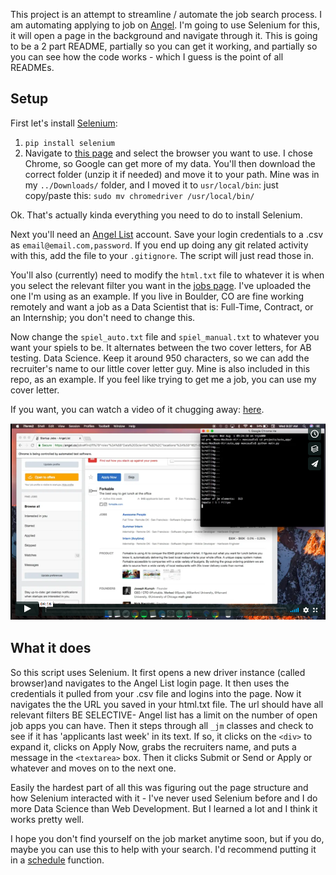 This project is an attempt to streamline / automate the job search process. I am automating applying to job on [Angel](https://angel.co/). I'm going to use Selenium for this, it will open a page in the background and navigate through it. This is going to be a 2 part README, partially so you can get it working, and partially so you can see how the code works - which I guess is the point of all READMEs.

## Setup

First let's install [Selenium](https://www.seleniumhq.org/):
1. `pip install selenium`
2. Navigate to [this page](http://selenium-python.readthedocs.io/installation.html#drivers) and select the browser you want to use. I chose Chrome, so Google can get more of my data. You'll then download the correct folder (unzip it if needed) and move it to your path. Mine was in my `../Downloads/` folder, and I moved it to `usr/local/bin`: just copy/paste this: `sudo mv chromedriver /usr/local/bin/`

Ok. That's actually kinda everything you need to do to install Selenium.

Next you'll need an [Angel List](https://angel.co/) account. Save your login credentials
to a .csv as `email@email.com,password`. If you end up doing any git related activity with this, add the file to your `.gitignore`. The script will just read those in.

You'll also (currently) need to modify the `html.txt` file to whatever it is when
you select the relevant filter you want in the [jobs page](https://angel.co/jobs). I've uploaded the one I'm using as an example. If you live in Boulder, CO are fine working remotely and want a job as a Data Scientist that is: Full-Time, Contract, or an Internship; you don't need to change this.

Now change the `spiel_auto.txt` file and `spiel_manual.txt` to whatever you want your spiels to be. It alternates between the two cover letters, for AB testing. Data Science. Keep it around 950 characters, so we can add the recruiter's name to our little cover letter guy. Mine is also included in this repo, as an example. If you feel like trying to get me a job, you can use my cover letter.

If you want, you can watch a video of it chugging away: [here](https://vimeo.com/282698022).

[<img src="https://raw.githubusercontent.com/MasonCaiby/auto_app/master/pic.png">](https://vimeo.com/282698022)



## What it does

So this script uses Selenium. It first opens a new driver instance (called browser)and navigates to the Angel List login page. It then uses the credentials it pulled from your .csv file and logins into the page. Now it navigates the the URL you saved in your html.txt file. The url should have all relevant filters BE SELECTIVE- Angel list has a limit on the number of open job apps you can have. Then it steps through all `_jm` classes and check to see if it has 'applicants last week' in its text. If so, it clicks on the `<div>` to expand it, clicks on Apply Now, grabs the recruiters name, and puts a message in the `<textarea>` box. Then it clicks Submit or Send or Apply or whatever and moves on to the next one.

Easily the hardest part of all this was figuring out the page structure and how Selenium interacted with it - I've never used Selenium before and I do more Data Science than Web Development. But I learned a lot and I think it works pretty well.

I hope you don't find yourself on the job market anytime soon, but if you do, maybe you can use this to help with your search. I'd recommend putting it in a [schedule](https://github.com/dbader/schedule) function.
